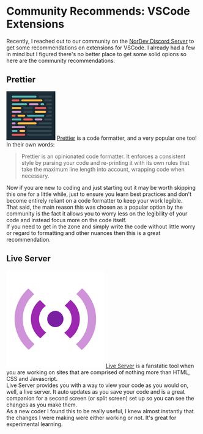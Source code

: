 # Community Recommends: VSCode Extensions

Recently, I reached out to our community on the [NorDev Discord Server](https://discord.com/invite/WQwrYrS) to get some recommendations on extensions for VSCode. I already had a few in mind but I figured there's no better place to get some solid opions so here are the community recommendations.

## Prettier
![Prettier](Prettier.jpg)
[Prettier](https://marketplace.visualstudio.com/items?itemName=esbenp.prettier-vscode) is a code formatter, and a very popular one too!  
In their own words: 
> Prettier is an opinionated code formatter. It enforces a consistent style by parsing your code and re-printing it with its own rules that take the maximum line length into account, wrapping code when necessary.   

Now if you are new to coding and just starting out it may be worth skipping this one for a little while, just to ensure you learn best practices and don't become entirely reliant on a code formatter to keep your work legible.   
That said, the main reason this was chosen as a popular option by the community is the fact it allows you to worry less on the legibility of your code and instead focus more on the code itself.   
If you need to get in the zone and simply write the code without little worry or regard to formatting and other nuances then this is a great recommendation.  

## Live Server
![Live Server](Live_Server.jpg)
[Live Server](https://marketplace.visualstudio.com/items?itemName=ritwickdey.LiveServer) is a fanstatic tool when you are working on sites that are comprised of nothing more than HTML, CSS and Javascript.   
Live Server provides you with a way to view your code as you would on, well, a live server. It auto updates as you save your code and is a great companion for a second screen (or split screen) set up so you can see the changes as you make them.   
As a new coder I found this to be really useful, I knew almost instantly that the changes I were making were either working or not. It's great for experimental learning.   

